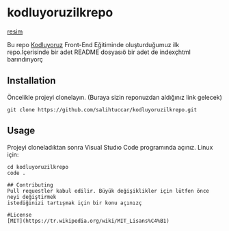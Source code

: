 # kodluyoruzilkrepo
[resim](https://raw.githubusercontent.com/Kodluyoruz/taskforce/main/git/odev1/figures/markdown.png)

Bu repo [Kodluyoruz](kodluyoruz.org) Front-End Eğitiminde oluşturduğumuz ilk repo.İçerisinde bir adet
README dosyasıö bir adet de indexçhtml barındırıyorç

## Installation

Öncelikle projeyi clonelayın. (Buraya sizin reponuzdan aldığınız link gelecek)

```
git clone https://github.com/salihtuccar/kodluyoruzilkrepo.git
```

## Usage
Projeyi cloneladıktan sonra Visual Studıo Code programında açınız.
Linux için:
```
cd kodluyoruzilkrepo
code .

## Contributing
Pull requestler kabul edilir. Büyük değişiklikler için lütfen önce neyi değiştirmek
istediğinizi tartışmak için bir konu açınızç

#License
[MIT](https://tr.wikipedia.org/wiki/MIT_Lisans%C4%B1)

